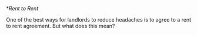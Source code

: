 **Rent to Rent*

One of the best ways for landlords to reduce headaches is to agree to a rent to rent agreement. But what does this mean? 
